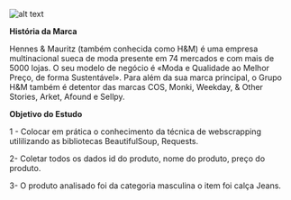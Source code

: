 ![alt text](https://static.independent.co.uk/2020/09/16/14/newFile-4.jpg?width=800)

**História da Marca**

Hennes & Mauritz (também conhecida como H&M) é uma empresa multinacional sueca de moda presente em 74 mercados e com mais de 5000 lojas. O seu modelo de negócio é «Moda e Qualidade ao Melhor Preço, de forma Sustentável». Para além da sua marca principal, o Grupo H&M também é detentor das marcas COS, Monki, Weekday, & Other Stories, Arket, Afound e Sellpy.

**Objetivo do Estudo**

1 - Colocar em prática o conhecimento da técnica de webscrapping utililizando as bibliotecas BeautifulSoup, Requests.  

2-  Coletar todos os dados id do produto, nome do produto, preço do produto. 

3-  O produto analisado foi da categoria masculina o item foi calça Jeans. 

